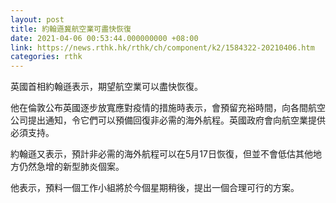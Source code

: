 ```yaml
---
layout: post
title: 約翰遜冀航空業可盡快恢復
date: 2021-04-06 00:53:44.000000000 +08:00
link: https://news.rthk.hk/rthk/ch/component/k2/1584322-20210406.htm
categories: rthk
---
```


英國首相約翰遜表示，期望航空業可以盡快恢復。

他在倫敦公布英國逐步放寬應對疫情的措施時表示，會預留充裕時間，向各間航空公司提出通知，令它們可以預備回復非必需的海外航程。英國政府會向航空業提供必須支持。

約翰遜又表示，預計非必需的海外航程可以在5月17日恢復，但並不會低估其他地方仍然急增的新型肺炎個案。

他表示，預料一個工作小組將於今個星期稍後，提出一個合理可行的方案。
